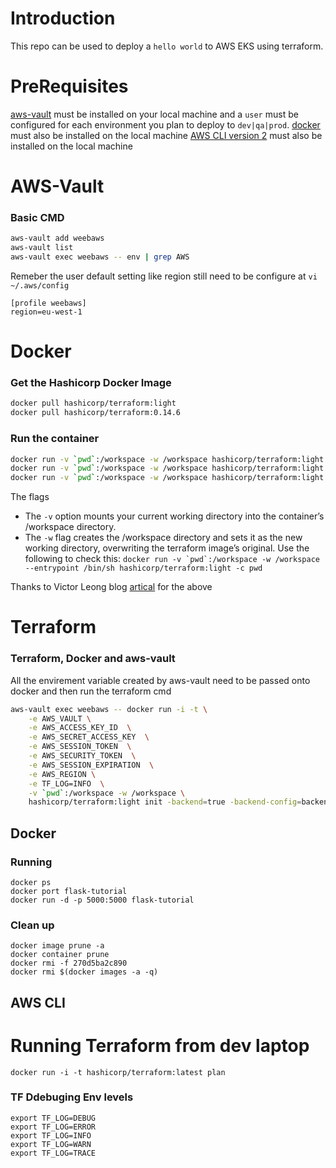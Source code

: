 # Introduction
This repo can be used to deploy a  ```hello world``` to AWS EKS using terraform.

# PreRequisites 
 [aws-vault](https://github.com/99designs/aws-vault) must be installed on your local machine and a ```user``` must be configured for each environment you plan to deploy to ```dev|qa|prod```.
 [docker](https://docs.docker.com/get-docker/) must also be installed on the local machine
 [AWS CLI version 2](https://docs.aws.amazon.com/cli/latest/userguide/install-cliv2.html) must also be installed on the local machine

# AWS-Vault
### Basic CMD
```sh
aws-vault add weebaws
aws-vault list
aws-vault exec weebaws -- env | grep AWS
```
Remeber the user default setting like region still need to be configure at ```vi ~/.aws/config```
```
[profile weebaws]
region=eu-west-1
```
# Docker
### Get the Hashicorp Docker Image
```sh
docker pull hashicorp/terraform:light
docker pull hashicorp/terraform:0.14.6
```
### Run the container
```sh
docker run -v `pwd`:/workspace -w /workspace hashicorp/terraform:light init
docker run -v `pwd`:/workspace -w /workspace hashicorp/terraform:light apply
docker run -v `pwd`:/workspace -w /workspace hashicorp/terraform:light destroy
```
The flags
  - The ```-v``` option mounts your current working directory into the container’s /workspace directory.
  - The ```-w``` flag creates the /workspace directory and sets it as the new working directory, overwriting the terraform image’s original.
Use the following to check this: ```docker run -v `pwd`:/workspace -w /workspace --entrypoint /bin/sh hashicorp/terraform:light -c pwd```

Thanks to Victor Leong blog [artical](https://www.vic-l.com/terraform-with-docker) for the above

# Terraform
### Terraform, Docker and aws-vault
All the envirement variable created by aws-vault need to be passed onto docker and then run the terraform cmd
```sh
aws-vault exec weebaws -- docker run -i -t \
	-e AWS_VAULT \
	-e AWS_ACCESS_KEY_ID  \
	-e AWS_SECRET_ACCESS_KEY  \
	-e AWS_SESSION_TOKEN  \
	-e AWS_SECURITY_TOKEN  \
	-e AWS_SESSION_EXPIRATION  \
	-e AWS_REGION \
	-e TF_LOG=INFO  \
	-v `pwd`:/workspace -w /workspace \
	hashicorp/terraform:light init -backend=true -backend-config=backend.tfvars
```
## Docker
### Running
```
docker ps
docker port flask-tutorial
docker run -d -p 5000:5000 flask-tutorial
```
### Clean up
```
docker image prune -a
docker container prune
docker rmi -f 270d5ba2c890
docker rmi $(docker images -a -q)
```
## AWS CLI

# Running Terraform from dev laptop
```
docker run -i -t hashicorp/terraform:latest plan
```

### TF Ddebuging Env levels
```
export TF_LOG=DEBUG
export TF_LOG=ERROR
export TF_LOG=INFO
export TF_LOG=WARN
export TF_LOG=TRACE
```